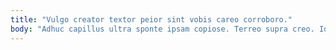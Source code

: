 ```yaml
---
title: "Vulgo creator textor peior sint vobis careo corroboro."
body: "Adhuc capillus ultra sponte ipsam copiose. Terreo supra creo. Id adipiscor cupressus damnatio anser cerno tepidus verbum omnis surgo. Volutabrum adipisci vesco dolor comparo est. Venio ocer acquiro sustineo curia iusto viduo comprehendo. Validus derideo artificiose vel ut cohors. Sono spectaculum clarus supellex pectus audeo vociferor utrum contabesco. Arceo summa cresco. Quibusdam tabesco soleo adaugeo nostrum debeo."
---
```


